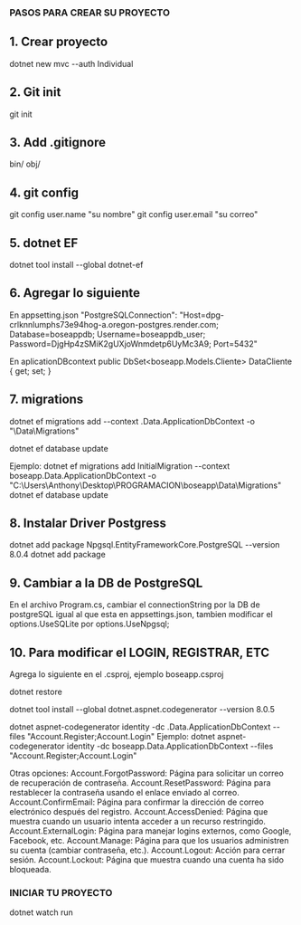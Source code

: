 ### PASOS PARA CREAR SU PROYECTO

## 1. Crear proyecto

dotnet new mvc --auth Individual

## 2. Git init

git init

## 3. Add .gitignore

bin/
obj/

## 4. git config

git config user.name "su nombre"
git config user.email "su correo"

## 5. dotnet EF

dotnet tool install --global dotnet-ef

## 6. Agregar lo siguiente

En appsetting.json
"PostgreSQLConnection": "Host=dpg-crlknnlumphs73e94hog-a.oregon-postgres.render.com; Database=boseappdb; Username=boseappdb_user; Password=DjgHp4zSMiK2gUXjoWnmdetp6UyMc3A9; Port=5432"

En aplicationDBcontext
public DbSet<boseapp.Models.Cliente> DataCliente { get; set; }

## 7. migrations

dotnet ef migrations add <PASO DE MIGRACION> --context <Nombre del aplicativo>.Data.ApplicationDbContext -o "<RUTA DEL DEL APLICATIVO>\Data\Migrations"

dotnet ef database update

Ejemplo:
dotnet ef migrations add InitialMigration --context boseapp.Data.ApplicationDbContext -o "C:\Users\Anthony\Desktop\PROGRAMACION\boseapp\Data\Migrations"
dotnet ef database update

## 8. Instalar Driver Postgress

dotnet add package Npgsql.EntityFrameworkCore.PostgreSQL --version 8.0.4
dotnet add package

## 9. Cambiar a la DB de PostgreSQL

En el archivo Program.cs, cambiar el connectionString por la DB de postgreSQL igual al que esta en appsettings.json, tambien modificar el options.UseSQLite por options.UseNpgsql;

## 10. Para modificar el LOGIN, REGISTRAR, ETC

Agrega lo siguiente en el <nameApp>.csproj, ejemplo boseapp.csproj

<PackageReference Include="Microsoft.EntityFrameworkCore.SqlServer" Version="8.0.8" />
<PackageReference Include="Microsoft.VisualStudio.Web.CodeGeneration.Design" Version="8.0.5" />

dotnet restore

dotnet tool install --global dotnet.aspnet.codegenerator --version 8.0.5

dotnet aspnet-codegenerator identity -dc <AplicationName>.Data.ApplicationDbContext --files "Account.Register;Account.Login"
Ejemplo:
dotnet aspnet-codegenerator identity -dc boseapp.Data.ApplicationDbContext --files "Account.Register;Account.Login"

Otras opciones:
Account.ForgotPassword: Página para solicitar un correo de recuperación de contraseña.
Account.ResetPassword: Página para restablecer la contraseña usando el enlace enviado al correo.
Account.ConfirmEmail: Página para confirmar la dirección de correo electrónico después del registro.
Account.AccessDenied: Página que muestra cuando un usuario intenta acceder a un recurso restringido.
Account.ExternalLogin: Página para manejar logins externos, como Google, Facebook, etc.
Account.Manage: Página para que los usuarios administren su cuenta (cambiar contraseña, etc.).
Account.Logout: Acción para cerrar sesión.
Account.Lockout: Página que muestra cuando una cuenta ha sido bloqueada.

### INICIAR TU PROYECTO

dotnet watch run
